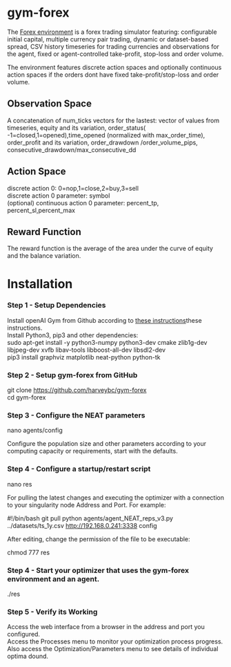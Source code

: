 # gym-forex

The [Forex environment](https://github.com/harveybc/gym-forex) is a forex
trading simulator featuring: configurable initial capital, multiple currency pair
trading, dynamic or dataset-based spread, CSV history timeseries for trading
currencies and observations for the agent, fixed or agent-controlled take-profit, stop-loss and order volume.

The environment features discrete action spaces and optionally continuous
action spaces if the orders dont have fixed take-profit/stop-loss and order
volume.

## Observation Space

A concatenation of num_ticks vectors for the lastest: 
vector of values from timeseries, equity and its variation, 
order_status( -1=closed,1=opened),time_opened (normalized with
max_order_time), order_profit and its variation, order_drawdown
/order_volume_pips,  consecutive_drawdown/max_consecutive_dd

## Action Space

discrete action 0: 0=nop,1=close,2=buy,3=sell  
discrete action 0 parameter: symbol  
(optional) continuous action 0 parameter: percent_tp, percent_sl,percent_max  

## Reward Function

The reward function is the average of the area under the curve of equity and the 
balance variation.

# Installation
### Step 1 - Setup Dependencies

Install openAI Gym from Github according to [these instructions](https://github.com/harveybc/gym-forex)these instructions.  
Install Python3, pip3 and other dependencies:  
sudo apt-get install -y python3-numpy python3-dev cmake zlib1g-dev libjpeg-dev xvfb libav-tools libboost-all-dev libsdl2-dev  
pip3 install graphviz matplotlib neat-python python-tk

### Step 2 - Setup gym-forex from GitHub

git clone https://github.com/harveybc/gym-forex  
cd gym-forex  
  
### Step 3 - Configure the NEAT parameters

nano agents/config  

Configure the population size and other parameters according to your computing 
capacity or requirements, start with the defaults.

### Step 4 - Configure a startup/restart script

nano res  

For pulling the latest changes and executing the optimizer with a connection to 
your singularity node Address and Port. For example:  

\#!/bin/bash 
git pull 
python agents/agent_NEAT_reps_v3.py ../datasets/ts_1y.csv http://192.168.0.241:3338 config  

After editing, change the permission of the file to be executable:  

chmod 777 res  

### Step 4 - Start your optimizer that uses the gym-forex environment and an agent.

./res  

### Step 5 - Verify its Working

Access the web interface from a browser in the address and port you configured.  
Access the Processes menu to monitor your optimization process progress.  
Also access the Optimization/Parameters menu to see details of individual optima dound.
